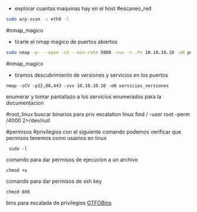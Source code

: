 

* explorar cuantas maquinas hay en el host
#escaneo_red
```bash
sudo arp-scan -i eth0 -l
```
#nmap_magico
* tirarle el nmap magico de puertos abiertos
```bash
sudo nmap -p- --open -sS --min-rate 5000 -vvv -n -Pn 10.10.10.10 -oN puertos_abiertos
```
#nmap_magico 
* tiramos descubrimiento de versiones y servicios en los puertos

```shell
nmap -sCV -p22,80,443 -vvv 10.10.10.10 -oN servicios_versiones
```

enumerar y tomar pantallazo a los servicios enumerados para la documentacion

#root_linux
buscar binarios para priv escalation linux find / -user root -perm /4000 2>/dev/null

#permisos #privilegios
con el siguiente comando podemos verificar que permisos tenemos como usairios en linux 
```shell-session
 sudo -l
```

comando para dar permisos de ejecucion a un archivo

```
chmod +x
```
comando para dar permisos de ssh key

```
chmod 600
```

bins para escalada de privilegios
[GTFOBins](https://gtfobins.github.io/)
